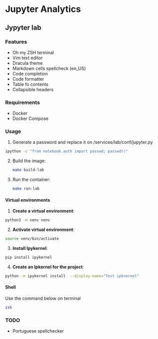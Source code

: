 # Jupyter Analytics

## Jypyter lab

### Features

- Oh my ZSH terminal
- Vim text editor
- Dracula theme
- Markdown cells spellcheck (en_US)
- Code completion
- Code formatter
- Table fo contents
- Collapsible headers

### Requirements

- Docker
- Docker Compose

### Usage

1. Generate a password and replace it on /services/lab/conf/jupyter.py

```sh
ipython -c "from notebook.auth import passwd; passwd()"
```

2. Build the image:
   ```sh
   make build-lab
   ```
3. Run the container:
   ```sh
   make run-lab
   ```

#### Virtual environments

1. **Create a virtual environment**:

```sh
python3 -m venv venv
```

2. **Activate virtual environment**:

```sh
source venv/bin/activate
```

3. **Install Ipykernel**:

```sh
pip install ipykernel
```

4. **Create an Ipkernel for the project**:

```sh
python -m ipykernel install  --display-name="Test ipknernel"
```

#### Shell

Use the command below on terminal

```sh
zsh
```

### TODO

- Portuguese spellchecker
